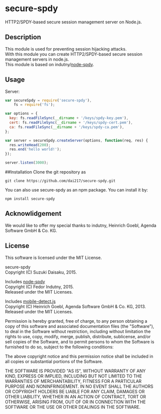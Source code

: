 
# secure-spdy
HTTP2/SPDY-based secure session management server on Node.js.
## Description 
This module is used for preventing session hijacking attacks.  
With this module you can create HTTP2/SPDY-based secure session management servers
in node.js.  
This module is based on indutny/[node-spdy](https://github.com/indutny/node-spdy).

## Usage
Server:
```javascript
var secureSpdy = require('secure-spdy'),
    fs = require('fs');

var options = {
  key: fs.readFileSync(__dirname + '/keys/spdy-key.pem'),
  cert: fs.readFileSync(__dirname + '/keys/spdy-cert.pem'),
  ca: fs.readFileSync(__dirname + '/keys/spdy-ca.pem'),
};

var server = secureSpdy.createServer(options, function(req, res) {
  res.writeHead(200);
  res.end('hello world!');
});

server.listen(3000);
```
##Installation
Clone the git repository as
```
git clone https://github.com/dai217/secure-spdy.git
```
You can also use secure-spdy as an npm package. You can install it by:
```
npm install secure-spdy
```
## Acknowlidgement
We would like to offer my special thanks to indutny, Heinrich Goebl, Agenda Software GmbH & Co. KG.

## License

This software is licensed under the MIT License.

secure-spdy  
Copyright (C) Suzuki Daisaku, 2015.

Includes [node-spdy](https://github.com/indutny/node-spdy)  
Copyright (C) Fedor Indutny, 2015.  
Released under the MIT Licenses.

Includes [mobile-detect.js](https://github.com/hgoebl/mobile-detect.js)  
Copyright (C) Heinrich Goebl, Agenda Software GmbH & Co. KG, 2013.  
Released under the MIT Licenses.


Permission is hereby granted, free of charge, to any person obtaining a
copy of this software and associated documentation files (the
"Software"), to deal in the Software without restriction, including
without limitation the rights to use, copy, modify, merge, publish,
distribute, sublicense, and/or sell copies of the Software, and to permit
persons to whom the Software is furnished to do so, subject to the
following conditions:

The above copyright notice and this permission notice shall be included
in all copies or substantial portions of the Software.

THE SOFTWARE IS PROVIDED "AS IS", WITHOUT WARRANTY OF ANY KIND, EXPRESS
OR IMPLIED, INCLUDING BUT NOT LIMITED TO THE WARRANTIES OF
MERCHANTABILITY, FITNESS FOR A PARTICULAR PURPOSE AND NONINFRINGEMENT. IN
NO EVENT SHALL THE AUTHORS OR COPYRIGHT HOLDERS BE LIABLE FOR ANY CLAIM,
DAMAGES OR OTHER LIABILITY, WHETHER IN AN ACTION OF CONTRACT, TORT OR
OTHERWISE, ARISING FROM, OUT OF OR IN CONNECTION WITH THE SOFTWARE OR THE
USE OR OTHER DEALINGS IN THE SOFTWARE.
